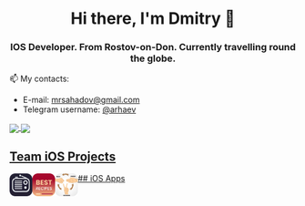 <h1 align="center">Hi there, I'm Dmitry </a> 👋
<h3 align="center">IOS Developer. From Rostov-on-Don. Currently travelling round the globe. </h3>

📫 My contacts: 
  - E-mail: mrsahadov@gmail.com
  - Telegram username: [@arhaev](https://t.me/arhaev)

<a href="https://github.com/sahadov">
    <img 
         align="center" 
         width="48%" 
         src="https://github-readme-stats.vercel.app/api?username=sahadov&theme=city_lights&show_icons=true&hide_border=true"   
         />
<a href="https://github.com/sahadov">  
    <img 
         lign="left" 
         width="50%" 
         align="center" 
         src="https://github-readme-streak-stats.herokuapp.com?user=sahadov&theme=city-lights&hide_border=true" 
         />


## Team iOS Projects
<a href="https://github.com/Sahadov/radio-app-ios">
<img align="left" alt="radio-app-ios" height="40px" src="https://github.com/Sahadov/Sahadov/blob/main/assets/radio-app.png"/>
<a href="https://github.com/Sahadov/Best_Recipes">
<img align="left" alt="Best-Recipes" height="40px" src="https://github.com/Sahadov/Sahadov/blob/main/assets/recipes-app.png"/>
<a href="https://github.com/Sahadov/EPIC-RPC">
<img align="left" alt="EPIC-RPC" height="40px" src="https://github.com/Sahadov/Sahadov/blob/main/assets/rpc-app.png"/>
## iOS Apps


<!--
**Sahadov/Sahadov** is a ✨ _special_ ✨ repository because its `README.md` (this file) appears on your GitHub profile.
